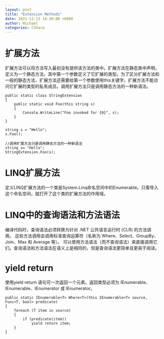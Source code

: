 ```yaml
---
layout: post
title: "Extension Methods"
date: 2021-11-13 14:20:00 +0800
author: Michael
categories: CSharp
---
```


# 扩展方法
扩展方法可以将方法写入最初没有提供该方法的类中。扩展方法在静态类中声明，定义为一个静态方法，其中第一个参数定义了它扩展的类型。为了区分扩展方法和一般的静态方法，扩展方法还需要给第一个参数使用this关键字。扩展方法不能访问它扩展的类型的私有成员。调用扩展方法只是调用静态方法的一种新语法。

    public static class StringExtension
    {
        public static void Foo(this string s)
        {
            Console.WriteLine("Foo invoked for {0}", s);
        }
    }

	string s = "Hello";
	s.Foo();

	//调用扩展方法只是调用静态方法的一种新语法
	string s= "Hello";
	StringExtension.Foo(s);

# LINQ扩展方法
定义LINQ扩展方法的一个类是System.Linq命名空间中的Enumerable。只需导入这个命名空间，就打开了这个类的扩展方法的作用域。

# LINQ中的查询语法和方法语法
编译代码时，查询语法必须转换为针对 .NET 公共语言运行时 (CLR) 的方法调用。 这些方法调用会调用标准查询运算符（名称为 Where、Select、GroupBy、Join、Max 和 Average 等）。 可以使用方法语法（而不查询语法）来直接调用它们。查询语法和方法语法在语义上是相同的，但是查询语法更简单且更易于阅读。

# yield return
使用yield return 语句可一次返回一个元素。返回类型必须为 IEnumerable、IEnumerable<T>、IEnumerator 或 IEnumerator<T>。

    public static IEnumerable<T> Where<T>(this IEnumerable<T> source, Func<T, bool> predicate)
    {
        foreach (T item in source)
        {
            if (predicate(item))
                yield return item;
        }
    }